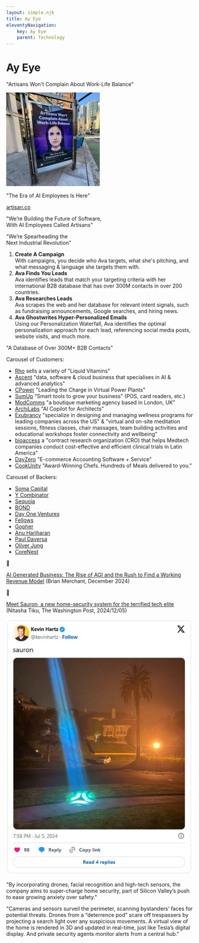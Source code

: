 ```yaml
---
layout: simple.njk
title: Ay Eye
eleventyNavigation:
    key: Ay Eye
    parent: Technology
---
```


# Ay Eye

"Artisans Won't Complain About Work-Life Balance"<br>

<img src="/imgs/garden/artisans.jpg" width="50%">

"The Era of AI Employees Is Here"

[artisan.co](https://artisan.co)

"We’re Building the Future of Software,<br>
With AI Employees Called Artisans"

"We’re Spearheading the<br>
Next Industrial Revolution"

1. **Create A Campaign**<br>
With campaigns, you decide who Ava targets, what she's pitching, and what messaging & language she targets them with.
2. **Ava Finds You Leads**<br>
Ava identifies leads that match your targeting criteria with her international B2B database that has over 300M contacts in over 200 countries.
3. **Ava Researches Leads**<br>
Ava scrapes the web and her database for relevant intent signals, such as fundraising announcements, Google searches, and hiring news.
4. **Ava Ghostwrites Hyper-Personalized Emails**<br>
Using our Personalization Waterfall, Ava identifies the optimal personalization approach for each lead, referencing social media posts, website visits, and much more.

"A Database of Over 300M+ B2B Contacts"

Carousel of Customers:
- [Rho](https://rhonutrition.com/) sells a variety of "Liquid Vitamins"
- [Ascent](https://www.ascent.io/) "data, software & cloud business that specialises in AI & advanced analytics"
- [CPower](https://cpowerenergy.com/) "Leading the Charge in Virtual Power Plants"
- [SumUp](https://www.sumup.com/en-us/) "Smart tools to grow your business" (POS, card readers, etc.)
- [ModComms](https://modcommslimited.com/) "a boutique marketing agency based in London, UK"
- [ArchiLabs](https://www.archilabs.ai/) "AI Copilot for Architects"
- [Exubrancy](https://www.exubrancy.com/) "specialize in designing and managing wellness programs for leading companies across the US" & "virtual and on-site meditation sessions, fitness classes, chair massages, team building activities and educational workshops foster connectivity and wellbeing"
- [bioaccess](https://www.bioaccessla.com/) a "contract research organization (CRO) that helps Medtech companies conduct cost-effective and efficient clinical trials in Latin America"
- [DayZero](https://www.ondayzero.com/) "E-commerce Accounting Software + Service"
- [CookUnity](https://www.cookunity.com/) "Award-Winning Chefs. Hundreds of Meals delivered to you."

Carousel of Backers:
- [Soma Capital](https://somacap.com/)
- [Y Combinator](https://www.ycombinator.com/)
- [Sequoia](https://www.sequoiacap.com/)
- [BOND](https://www.bondcap.com/)
- [Day One Ventures](https://www.dayoneventures.com/)
- [Fellows](https://www.fellowsfundvc.com/)
- [Gopher](https://www.gopherasset.com/en-us)
- [Anu Hariharan](https://www.avracap.com/team)
- [Paul Daversa](https://www.daversapartners.com/team/paul-daversa/)
- [Oliver Jung](https://en.wikipedia.org/wiki/Oliver_Jung)
- [CoreNest](https://corenest.com/)

:seedling:

[AI Generated Business: The Rise of AGI and the Rush to Find a Working Revenue Model](https://ainowinstitute.org/general/ai-generated-business) (Brian Merchant, December 2024)

:seedling:

[Meet Sauron, a new home-security system for the terrified tech elite](https://archive.is/0ZBHr) (Nitasha Tiku, The Washington Post, 2024/12/05)

<img src="/imgs/garden/sauron.jpg"><br>

"By incorporating drones, facial recognition and high-tech sensors, the company aims to super-charge home security, part of Silicon Valley’s push to ease growing anxiety over safety."

"Cameras and sensors surveil the perimeter, scanning bystanders’ faces for potential threats. Drones from a “deterrence pod” scare off trespassers by projecting a search light over any suspicious movements. A virtual view of the home is rendered in 3D and updated in real-time, just like Tesla’s digital display. And private security agents monitor alerts from a central hub."